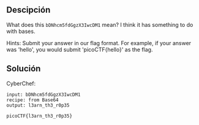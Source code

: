 ## Descipción
What does this `bDNhcm5fdGgzX3IwcDM1` mean? I think it has something to do with bases.

Hints:
Submit your answer in our flag format. For example, if your answer was 'hello', you would submit 'picoCTF{hello}' as the flag.

## Solución
CyberChef:

```
input: bDNhcm5fdGgzX3IwcDM1
recipe: from Base64
output: l3arn_th3_r0p35

picoCTF{l3arn_th3_r0p35}

```